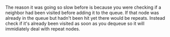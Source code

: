 The reason it was going so slow before is because you were checking if a neighbor had been visited before adding it to the queue. If that node was already in the queue but hadn't been hit yet there would be repeats. Instead check if it's already been visited as soon as you dequeue so it will immidiately deal with repeat nodes. 

